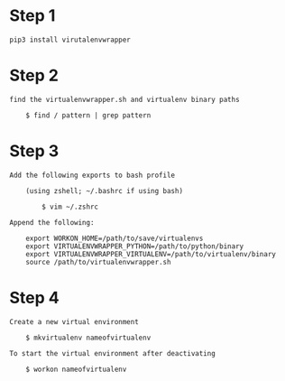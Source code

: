 # Step 1

    pip3 install virutalenvwrapper

# Step 2

    find the virtualenvwrapper.sh and virtualenv binary paths

        $ find / pattern | grep pattern

# Step 3

    Add the following exports to bash profile

        (using zshell; ~/.bashrc if using bash)

            $ vim ~/.zshrc 
    
    Append the following:

        export WORKON_HOME=/path/to/save/virtualenvs
        export VIRTUALENVWRAPPER_PYTHON=/path/to/python/binary
        export VIRTUALENVWRAPPER_VIRTUALENV=/path/to/virtualenv/binary
        source /path/to/virtualenvwrapper.sh

# Step 4

    Create a new virtual environment

        $ mkvirtualenv nameofvirtualenv

    To start the virtual environment after deactivating

        $ workon nameofvirtualenv
